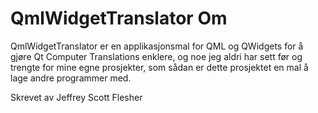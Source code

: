 # QmlWidgetTranslator Om

QmlWidgetTranslator er en applikasjonsmal for QML og QWidgets for å gjøre Qt Computer Translations enklere,
og noe jeg aldri har sett før og trengte for mine egne prosjekter,
som sådan er dette prosjektet en mal å lage andre programmer med.



Skrevet av Jeffrey Scott Flesher
